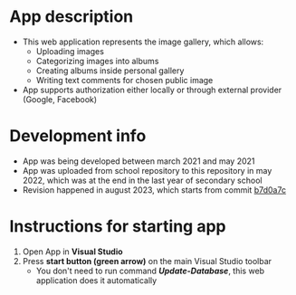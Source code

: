 # App description

- This web application represents the image gallery, which allows:
    - Uploading images
    - Categorizing images into albums
    - Creating albums inside personal gallery
    - Writing text comments for chosen public image
- App supports authorization either locally or through external provider (Google, Facebook)

# Development info

- App was being developed between march 2021 and may 2021
- App was uploaded from school repository to this repository in may 2022, which was at the end in the last year of secondary school
- Revision happened in august 2023, which starts from commit [b7d0a7c](https://github.com/JanDostal/spsse-web-image-gallery/commit/b7d0a7cd748406e88fedb4b79ed37652469567a1)

# Instructions for starting app

1. Open App in **Visual Studio**
2. Press **start button (green arrow)** on the main Visual Studio toolbar
    - You don't need to run command ***Update-Database***, this web application does it automatically
